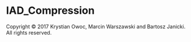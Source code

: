 # IAD_Compression
Copyright © 2017 Krystian Owoc, Marcin Warszawski and Bartosz Janicki. All rights reserved.
